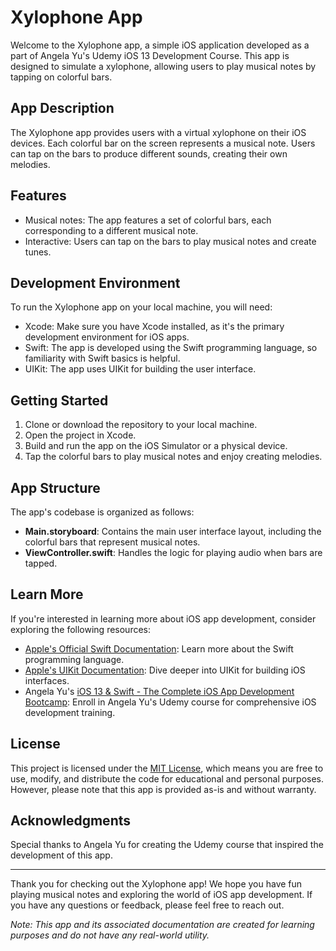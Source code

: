 # Xylophone App

Welcome to the Xylophone app, a simple iOS application developed as a part of Angela Yu's Udemy iOS 13 Development Course. This app is designed to simulate a xylophone, allowing users to play musical notes by tapping on colorful bars.

## App Description

The Xylophone app provides users with a virtual xylophone on their iOS devices. Each colorful bar on the screen represents a musical note. Users can tap on the bars to produce different sounds, creating their own melodies.

## Features

- Musical notes: The app features a set of colorful bars, each corresponding to a different musical note.
- Interactive: Users can tap on the bars to play musical notes and create tunes.

## Development Environment

To run the Xylophone app on your local machine, you will need:

- Xcode: Make sure you have Xcode installed, as it's the primary development environment for iOS apps.
- Swift: The app is developed using the Swift programming language, so familiarity with Swift basics is helpful.
- UIKit: The app uses UIKit for building the user interface.

## Getting Started

1. Clone or download the repository to your local machine.
2. Open the project in Xcode.
3. Build and run the app on the iOS Simulator or a physical device.
4. Tap the colorful bars to play musical notes and enjoy creating melodies.

## App Structure

The app's codebase is organized as follows:

- **Main.storyboard**: Contains the main user interface layout, including the colorful bars that represent musical notes.
- **ViewController.swift**: Handles the logic for playing audio when bars are tapped.

## Learn More

If you're interested in learning more about iOS app development, consider exploring the following resources:

- [Apple's Official Swift Documentation](https://swift.org/documentation/): Learn more about the Swift programming language.
- [Apple's UIKit Documentation](https://developer.apple.com/documentation/uikit): Dive deeper into UIKit for building iOS interfaces.
- Angela Yu's [iOS 13 & Swift - The Complete iOS App Development Bootcamp](https://www.udemy.com/course/ios-13-app-development-bootcamp/): Enroll in Angela Yu's Udemy course for comprehensive iOS development training.

## License

This project is licensed under the [MIT License](LICENSE), which means you are free to use, modify, and distribute the code for educational and personal purposes. However, please note that this app is provided as-is and without warranty.

## Acknowledgments

Special thanks to Angela Yu for creating the Udemy course that inspired the development of this app.

---

Thank you for checking out the Xylophone app! We hope you have fun playing musical notes and exploring the world of iOS app development. If you have any questions or feedback, please feel free to reach out.

*Note: This app and its associated documentation are created for learning purposes and do not have any real-world utility.*
